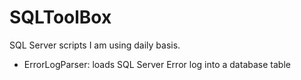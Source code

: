 # SQLToolBox
SQL Server scripts I am using daily basis.

- ErrorLogParser: loads SQL Server Error log into a database table
